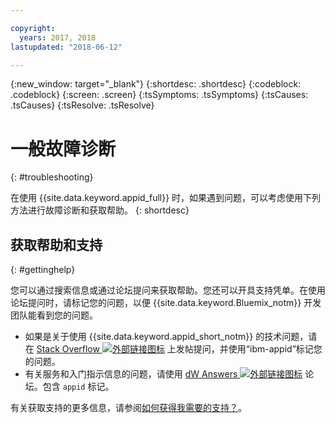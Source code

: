 ```yaml
---

copyright:
  years: 2017, 2018
lastupdated: "2018-06-12"

---
```


{:new_window: target="_blank"}
{:shortdesc: .shortdesc}
{:codeblock: .codeblock}
{:screen: .screen}
{:tsSymptoms: .tsSymptoms}
{:tsCauses: .tsCauses}
{:tsResolve: .tsResolve}

# 一般故障诊断
{: #troubleshooting}

在使用 {{site.data.keyword.appid_full}} 时，如果遇到问题，可以考虑使用下列方法进行故障诊断和获取帮助。
{: shortdesc}

## 获取帮助和支持
{: #gettinghelp}

您可以通过搜索信息或通过论坛提问来获取帮助。您还可以开具支持凭单。在使用论坛提问时，请标记您的问题，以便 {{site.data.keyword.Bluemix_notm}} 开发
团队能看到您的问题。
  * 如果是关于使用 {{site.data.keyword.appid_short_notm}} 的技术问题，请在 <a href="http://stackoverflow.com/search?q=ibm+" target="_blank">Stack Overflow <img src="../../icons/launch-glyph.svg" alt="外部链接图标"></a> 上发帖提问，并使用“ibm-appid”标记您的问题。
  * 有关服务和入门指示信息的问题，请使用 <a href="https://developer.ibm.com/answers/search.html?f=&type=question&redirect=search%2Fsearch&sort=relevance&q=appid%20[bluemix]" target="_blank">dW Answers <img src="../../icons/launch-glyph.svg" alt="外部链接图标"></a> 论坛。包含 `appid` 标记。

有关获取支持的更多信息，请参阅[如何获得我需要的支持？](/docs/get-support/howtogetsupport.html#getting-customer-support)。

</br>



</br>
</br>
